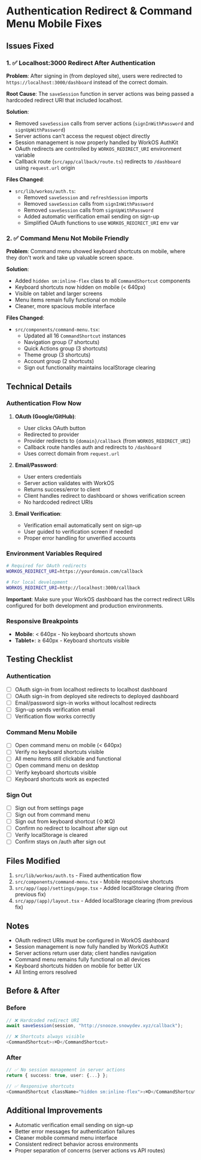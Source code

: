 # Authentication Redirect & Command Menu Mobile Fixes

## Issues Fixed

### 1. ✅ Localhost:3000 Redirect After Authentication

**Problem**: After signing in (from deployed site), users were redirected to `https://localhost:3000/dashboard` instead of the correct domain.

**Root Cause**: The `saveSession` function in server actions was being passed a hardcoded redirect URI that included localhost.

**Solution**:
- Removed `saveSession` calls from server actions (`signInWithPassword` and `signUpWithPassword`)
- Server actions can't access the request object directly
- Session management is now properly handled by WorkOS AuthKit
- OAuth redirects are controlled by `WORKOS_REDIRECT_URI` environment variable
- Callback route (`src/app/callback/route.ts`) redirects to `/dashboard` using `request.url` origin

**Files Changed**:
- `src/lib/workos/auth.ts`:
  - Removed `saveSession` and `refreshSession` imports
  - Removed `saveSession` calls from `signInWithPassword`
  - Removed `saveSession` calls from `signUpWithPassword`
  - Added automatic verification email sending on sign-up
  - Simplified OAuth functions to use `WORKOS_REDIRECT_URI` env var

### 2. ✅ Command Menu Not Mobile Friendly

**Problem**: Command menu showed keyboard shortcuts on mobile, where they don't work and take up valuable screen space.

**Solution**:
- Added `hidden sm:inline-flex` class to all `CommandShortcut` components
- Keyboard shortcuts now hidden on mobile (< 640px)
- Visible on tablet and larger screens
- Menu items remain fully functional on mobile
- Cleaner, more spacious mobile interface

**Files Changed**:
- `src/components/command-menu.tsx`:
  - Updated all 16 `CommandShortcut` instances
  - Navigation group (7 shortcuts)
  - Quick Actions group (3 shortcuts)
  - Theme group (3 shortcuts)
  - Account group (2 shortcuts)
  - Sign out functionality maintains localStorage clearing

## Technical Details

### Authentication Flow Now

1. **OAuth (Google/GitHub)**:
   - User clicks OAuth button
   - Redirected to provider
   - Provider redirects to `{domain}/callback` (from `WORKOS_REDIRECT_URI`)
   - Callback route handles auth and redirects to `/dashboard`
   - Uses correct domain from `request.url`

2. **Email/Password**:
   - User enters credentials
   - Server action validates with WorkOS
   - Returns success/error to client
   - Client handles redirect to dashboard or shows verification screen
   - No hardcoded redirect URIs

3. **Email Verification**:
   - Verification email automatically sent on sign-up
   - User guided to verification screen if needed
   - Proper error handling for unverified accounts

### Environment Variables Required

```bash
# Required for OAuth redirects
WORKOS_REDIRECT_URI=https://yourdomain.com/callback

# For local development
WORKOS_REDIRECT_URI=http://localhost:3000/callback
```

**Important**: Make sure your WorkOS dashboard has the correct redirect URIs configured for both development and production environments.

### Responsive Breakpoints

- **Mobile**: < 640px - No keyboard shortcuts shown
- **Tablet+**: ≥ 640px - Keyboard shortcuts visible

## Testing Checklist

### Authentication
- [ ] OAuth sign-in from localhost redirects to localhost dashboard
- [ ] OAuth sign-in from deployed site redirects to deployed dashboard
- [ ] Email/password sign-in works without localhost redirects
- [ ] Sign-up sends verification email
- [ ] Verification flow works correctly

### Command Menu Mobile
- [ ] Open command menu on mobile (< 640px)
- [ ] Verify no keyboard shortcuts visible
- [ ] All menu items still clickable and functional
- [ ] Open command menu on desktop
- [ ] Verify keyboard shortcuts visible
- [ ] Keyboard shortcuts work as expected

### Sign Out
- [ ] Sign out from settings page
- [ ] Sign out from command menu
- [ ] Sign out from keyboard shortcut (⇧⌘Q)
- [ ] Confirm no redirect to localhost after sign out
- [ ] Verify localStorage is cleared
- [ ] Confirm stays on /auth after sign out

## Files Modified

1. `src/lib/workos/auth.ts` - Fixed authentication flow
2. `src/components/command-menu.tsx` - Mobile responsive shortcuts
3. `src/app/(app)/settings/page.tsx` - Added localStorage clearing (from previous fix)
4. `src/app/(app)/layout.tsx` - Added localStorage clearing (from previous fix)

## Notes

- OAuth redirect URIs must be configured in WorkOS dashboard
- Session management is now fully handled by WorkOS AuthKit
- Server actions return user data; client handles navigation
- Command menu remains fully functional on all devices
- Keyboard shortcuts hidden on mobile for better UX
- All linting errors resolved

## Before & After

### Before
```typescript
// ❌ Hardcoded redirect URI
await saveSession(session, "http://snooze.snowydev.xyz/callback");

// ❌ Shortcuts always visible
<CommandShortcut>⇧⌘D</CommandShortcut>
```

### After
```typescript
// ✅ No session management in server actions
return { success: true, user: {...} };

// ✅ Responsive shortcuts
<CommandShortcut className="hidden sm:inline-flex">⇧⌘D</CommandShortcut>
```

## Additional Improvements

- Automatic verification email sending on sign-up
- Better error messages for authentication failures
- Cleaner mobile command menu interface
- Consistent redirect behavior across environments
- Proper separation of concerns (server actions vs API routes)
